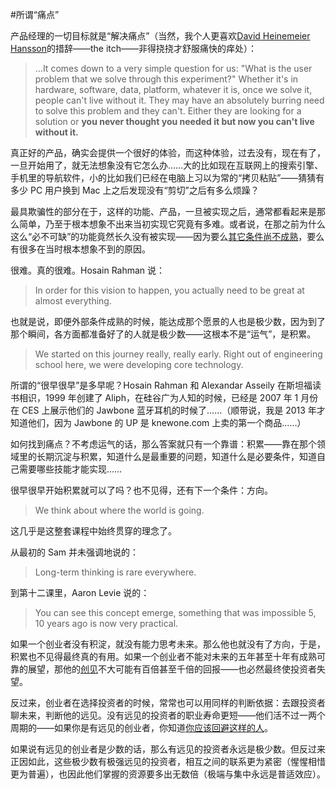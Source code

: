 #所谓“痛点”

产品经理的一切目标就是“解决痛点”（当然，我个人更喜欢[David Heinemeier Hansson](http://en.wikipedia.org/wiki/David_Heinemeier_Hansson)的措辞——the itch——非得挠挠才舒服痛快的痒处）：

> ...It comes down to a very simple question for us: "What is the user problem that we solve through this experiment?" Whether it's in hardware, software, data, platform, whatever it is, once we solve it, people can't live without it. They may have an absolutely burring need to solve this problem and they can't. Either they are looking for a solution or **you never thought you needed it but now you can't live without it.**

真正好的产品，确实会提供一个很好的体验，而这种体验，过去没有，现在有了，一旦开始用了，就无法想象没有它怎么办……大的比如现在互联网上的搜索引擎、手机里的导航软件，小的比如我们已经在电脑上习以为常的“拷贝粘贴”——猜猜有多少 PC 用户换到 Mac 上之后发现没有“剪切”之后有多么烦躁？

最具欺骗性的部分在于，这样的功能、产品，一旦被实现之后，通常都看起来是那么简单，乃至于根本想象不出来当初实现它究竟有多难。或者说，在那之前为什么这么“必不可缺”的功能竟然长久没有被实现——因为要么[其它条件尚不成熟](practically-thinking-about-tomorrow.html)，要么有很多在当时根本想象不到的原因。

很难。真的很难。Hosain Rahman 说：

> In order for this vision to happen, you actually need to be great at almost everything. 

也就是说，即便外部条件成熟的时候，能达成那个愿景的人也是极少数，因为到了那个瞬间，各方面都准备好了的人就是极少数——这根本不是“运气”，是积累。

> We started on this journey really, really early. Right out of engineering school here, we were developing core technology.

所谓的“很早很早”是多早呢？Hosain Rahman 和 Alexandar Asseily 在斯坦福读书相识，1999 年创建了 Aliph，在硅谷广为人知的时候，已经是 2007 年 1 月份在 CES 上展示他们的 Jawbone 蓝牙耳机的时候了……（顺带说，我是 2013 年才知道他们，因为 Jawbone 的 UP 是 knewone.com 上卖的第一个商品……）

如何找到痛点？不考虑运气的话，那么答案就只有一个靠谱：积累——靠在那个领域里的长期沉淀与积累，知道什么是最重要的问题，知道什么是必要条件，知道自己需要哪些技能才能实现……

很早很早开始积累就可以了吗？也不见得，还有下一个条件：方向。

> We think about where the world is going.

这几乎是这整套课程中始终贯穿的理念了。

从最初的 Sam 并未强调地说的：

> Long-term thinking is rare everywhere.

到第十二课里，Aaron Levie 说的：

> You can see this concept emerge, something that was impossible 5, 10 years ago is now very practical.

如果一个创业者没有积淀，就没有能力思考未来。那么他也就没有了方向，于是，积累也不见得最终真的有用。如果一个创业者不能对未来的五年甚至十年有成熟可靠的展望，那他的[创见](about-the-clear-concept-of-idea-in-the-course.html)不大可能有百倍甚至千倍的回报——也必然最终使投资者失望。

反过来，创业者在选择投资者的时候，常常也可以用同样的判断依据：去跟投资者聊未来，判断他的远见。没有远见的投资者的职业寿命更短——他们活不过一两个周期的——如果你是有远见的创业者，你知道[你应该回避这样的人](how-to-solve-weird-problems.html)。

如果说有远见的创业者是少数的话，那么有远见的投资者永远是极少数。但反过来正因如此，这些极少数有极强远见的投资者，相互之间的联系更为紧密（惺惺相惜更为普遍），也因此他们掌握的资源要多出无数倍（极端与集中永远是普适效应）。

